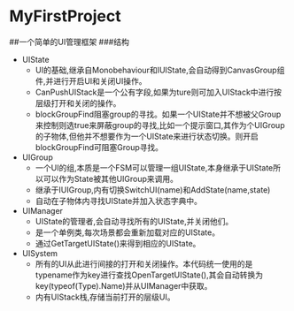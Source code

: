 # MyFirstProject
##一个简单的UI管理框架
###结构
- UIState
    - UI的基础,继承自Monobehaviour和IUIState,会自动得到CanvasGroup组件,并进行开启UI和关闭UI操作。
    - CanPushUIStack是一个公有字段,如果为ture则可加入UIStack中进行按层级打开和关闭的操作。
    - blockGroupFind阻塞group的寻找。如果一个UIState并不想被父Group来控制则选true来屏蔽group的寻找,比如一个提示窗口,其作为个UIGroup的子物体,但他并不想要作为一个UIState来进行状态切换。则开启blockGroupFind可阻塞Group寻找。
- UIGroup
    - 一个UI的组,本质是一个FSM可以管理一组UIState,本身继承于UIState所以可以作为State被其他UIGroup来调用。
    - 继承于IUIGroup,内有切换SwitchUI(name)和AddState(name,state)
    - 自动在子物体内寻找UIState并加入状态字典中。
- UIManager
    - UIState的管理者,会自动寻找所有的UIState,并关闭他们。
    - 是一个单例类,每次场景都会重新加载对应的UIState。
    - 通过GetTargetUIState<UIType>()来得到相应的UIState。
- UISystem
    - 所有的UI从此进行间接的打开和关闭操作。本代码统一使用的是typename作为key进行查找OpenTargetUIState<UIType>(),其会自动转换为key(typeof(Type).Name)并从UIManager中获取。
    - 内有UIStack栈,存储当前打开的层级UI。